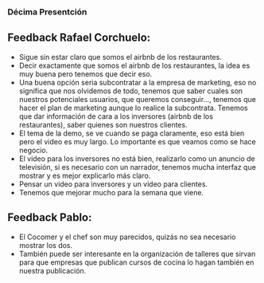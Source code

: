 ﻿### Décima Presentción

## Feedback Rafael Corchuelo:
* Sigue sin estar claro que somos el airbnb de los restaurantes.
* Decir exactamente que somos el airbnb de los restaurantes, la idea es muy buena pero tenemos que decir eso.
* Una buena opción seria subcontratar a la empresa de marketing, eso no significa que nos olvidemos de todo, tenemos que saber cuales son nuestros potenciales usuarios, que queremos conseguir…, tenemos que hacer el plan de marketing aunque lo realice la subcontrata. Tenemos que dar información de cara a los inversores (airbnb de los restaurantes), saber quienes son nuestros clientes.
* El tema de la demo, se ve cuando se paga claramente, eso está bien pero el video es muy largo. Lo importante es que veamos como se hace negocio.
* El video para los inversores no está bien, realizarlo como un anuncio de televisión, si es necesario con un narrador, tenemos mucha interfaz que mostrar y es mejor explicarlo más claro.
* Pensar un video para inversores y un video para  clientes.
* Tenemos que mejorar mucho para la semana que viene.

## Feedback Pablo:
* El Cocomer y el chef son muy parecidos, quizás no sea necesario mostrar los dos.
* También puede ser interesante en la organización de talleres que sirvan para que empresas que publican cursos de cocina lo hagan también en nuestra publicación.
